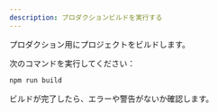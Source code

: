```yaml
---
description: プロダクションビルドを実行する
---
```


プロダクション用にプロジェクトをビルドします。

次のコマンドを実行してください：

```bash
npm run build
```

ビルドが完了したら、エラーや警告がないか確認します。
